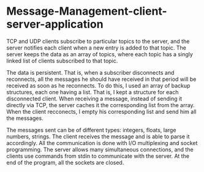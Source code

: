 # Message-Management-client-server-application
TCP and UDP clients subscribe to particular topics to the server, and the server notifies each client when a new entry is added to that topic.
The server keeps the data as an array of topics, where each topic has a singly linked list of clients subscribed to that topic.

The data is persistent. That is, when a subscriber disconnects and reconnects, all the messages he should have received in that period will
be received as soon as he reconnects. To do this, I used an array of backup structures, each one having a list. That is, I kept a structure
for each disconnected client. When receiving a message, instead of sending it directly via TCP, the server caches it the corresponding list
from the array. When the client recconects, I empty his corresponding list and send him all the messages.

The messages sent can be of different types: integers, floats, large numbers, strings. The client receives the message and is able to
parse it accordingly. All the communication is done with I/O multiplexing and socket programming. The server allows many simultaneous
connections, and the clients use commands from stdin to communicate with the server. At the end of the program, all the sockets are closed.
